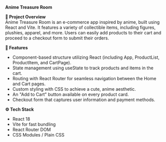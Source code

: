 **Anime Treasure Room**

**🚀 Project Overview**  
Anime Treasure Room is an e-commerce app inspired by anime, built using React and Vite. It features a variety of collectible items, including figures, plushies, apparel, and more. Users can easily add products to their cart and proceed to a checkout form to submit their orders.

**🎯 Features**  
- Component-based structure utilizing React (including App, ProductList, ProductItem, and CartPage).
- State management using useState to track products and items in the cart.
- Routing with React Router for seamless navigation between the Home and Cart pages.
- Custom styling with CSS to achieve a cute, anime aesthetic.
- An "Add to Cart" button available on every product card.
- Checkout form that captures user information and payment methods.

**⚙️ Tech Stack**  
- React 18  
- Vite for fast bundling  
- React Router DOM  
- CSS Modules / Plain CSS  
